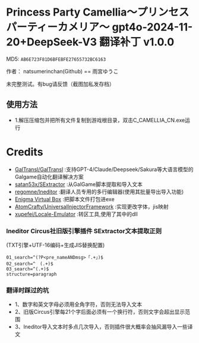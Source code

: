 # Princess Party Camellia～プリンセスパーティーカメリア～ gpt4o-2024-11-20+DeepSeek-V3 翻译补丁 v1.0.0

MD5: `AB6E723F81D6BFEBFE27655732BC6163`

作者： natsumerinchan(Github) == 雨宮ゆうこ

未完整测试。有bug请反馈（截图加私发存档）

## 使用方法
- 1.解压压缩包并把所有文件复制到游戏根目录，双击C_CAMELLIA_CN.exe运行

# Credits

- [GalTransl/GalTransl](https://github.com/GalTransl/GalTransl.git) :支持GPT-4/Claude/Deepseek/Sakura等大语言模型的Galgame自动化翻译解决方案
- [satan53x/SExtractor](https://github.com/satan53x/SExtractor.git) :从GalGame脚本提取和导入文本
- [regomne/lneditor](https://github.com/regomne/lneditor.git) :翻译人员专用的多行编辑器(使用其批量导出导入功能)
- [Enigma Virtual Box](https://enigmaprotector.com/assets/files/enigmavb.exe) :把脚本文件打包进exe
- [AtomCrafty/UniversalInjectorFramework](https://github.com/AtomCrafty/UniversalInjectorFramework.git) :实现更改字体，jis映射
- [xupefei/Locale-Emulator](https://github.com/xupefei/Locale-Emulator.git) :转区工具,使用了其中的dll

### lneditor Circus社旧版引擎插件 SExtractor文本提取正则
(TXT引擎+UTF-16编码+生成JIS替换配置)
```
01_search=^(?P<pre_nameANDmsg>「.+」)$
02_search=^　(.+)$
03_search=^(.+)$
structure=paragraph
```

### 翻译时踩过的坑
- 1、数字和英文字母必须用全角字符，否则无法导入文本
- 2、旧版Circus引擎每21个字后面必须有一个换行符，否则文字会超出显示范围
- 3、lneditor导入文本时多点几次导入，否则插件很大概率会抽风漏导入一些译文
